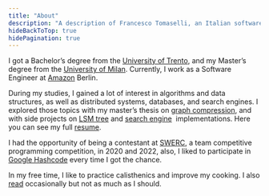 ```yaml
---
title: "About"
description: "A description of Francesco Tomaselli, an Italian software engineer."
hideBackToTop: true
hidePagination: true
---
```


I got a Bachelor’s degree from the [University of Trento](https://www.unitn.it/), and my 
Master’s degree from the [University of Milan](https://www.unimi.it/). Currently, 
I work as a Software Engineer at [Amazon](https://www.amazon.jobs/teams/aft) Berlin.

During my studies, I gained a lot of interest in algorithms and data structures, as well as 
distributed systems, databases, and search engines. I explored those topics with my master’s 
thesis on [graph compression](https://github.com/tomfran/ANS-Graph-compression), and with side 
projects on [LSM tree](https://github.com/tomfran/LSM-Tree) and [search engine](https://github.com/tomfran/search-rs) 
implementations.
Here you can see my full [resume](https://standardresume.co/r/VdHivw35nPAXWY8CSCpfA).

I had the opportunity of being a contestant at [SWERC](https://swerc.eu/), a team competitive 
programming competition, in 2020 and 2022, also, I liked to participate in 
[Google Hashcode](https://en.wikipedia.org/wiki/Hash_Code_(programming_competition)) every time 
I got the chance.

In my free time, I like to practice calisthenics and improve my cooking. I also [read](/library) 
occasionally but not as much as I should.